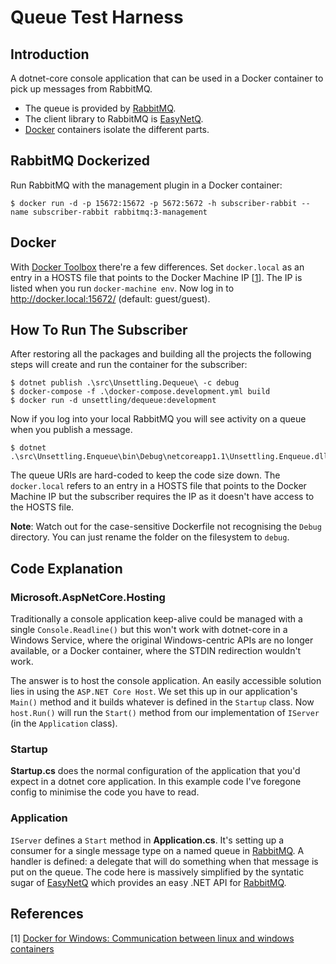 # Queue Test Harness

## Introduction

A dotnet-core console application that can be used in a Docker container to pick 
up messages from RabbitMQ.

- The queue is provided by [RabbitMQ][1].
- The client library to RabbitMQ is [EasyNetQ][2].
- [Docker][3] containers isolate the different parts.

## RabbitMQ Dockerized

Run RabbitMQ with the management plugin in a Docker container:

```
$ docker run -d -p 15672:15672 -p 5672:5672 -h subscriber-rabbit --name subscriber-rabbit rabbitmq:3-management
```

## Docker

With [Docker Toolbox][5] there're a few differences.
Set `docker.local` as an entry in a HOSTS file that points to the Docker 
Machine IP \[[1](#dockerlocal)\]. The IP is listed when you run 
`docker-machine env`. Now log in to http://docker.local:15672/ 
(default: guest/guest).

## How To Run The Subscriber

After restoring all the packages and building all the projects the following 
steps will create and run the container for the subscriber:

```
$ dotnet publish .\src\Unsettling.Dequeue\ -c debug
$ docker-compose -f .\docker-compose.development.yml build
$ docker run -d unsettling/dequeue:development
```

Now if you log into your local RabbitMQ you will see activity on a queue when 
you publish a message.

```
$ dotnet .\src\Unsettling.Enqueue\bin\Debug\netcoreapp1.1\Unsettling.Enqueue.dll
```

The queue URIs are hard-coded to keep the code size down. The `docker.local` 
refers to an entry in a HOSTS file that points to the Docker Machine IP but the 
subscriber requires the IP as it doesn't have access to the HOSTS file.

**Note**: Watch out for the case-sensitive Dockerfile not recognising the `Debug` 
directory. You can just rename the folder on the filesystem to `debug`.

## Code Explanation

### Microsoft.AspNetCore.Hosting

Traditionally a console application keep-alive could be managed with a single 
`Console.Readline()` but this won't work with dotnet-core in a Windows Service, 
where the original Windows-centric APIs are no longer available, or a Docker 
container, where the STDIN redirection wouldn't work.

The answer is to host the console application. An easily accessible solution 
lies in using the `ASP.NET Core Host`. We set this up in our application's 
`Main()` method and it builds whatever is defined in the `Startup` class. 
Now `host.Run()` will run the `Start()` method from our implementation of 
`IServer` (in the `Application` class).

### Startup

**Startup.cs** does the normal configuration of the application that you'd 
expect in a dotnet core application. In this example code I've foregone config 
to minimise the code you have to read.

### Application

`IServer` defines a `Start` method in **Application.cs**. It's setting up 
a consumer for a single message type on a named queue in [RabbitMQ][1]. A 
handler is defined: a delegate that will do something when that message is put 
on the queue. The code here is massively simplified by the syntatic sugar of 
[EasyNetQ][2] which provides an easy .NET API for [RabbitMQ][1].

## References

<a name="dockerlocal"></a> \[1\] [Docker for Windows: Communication between linux and windows containers][4]

[1]: https://www.rabbitmq.com/ "RabbitMQ"
[2]: http://easynetq.com/ "EasyNetQ"
[3]: https://www.docker.com/ "Docker"
[4]: https://stackoverflow.com/a/45577713/444244 "Docker for Windows: Communication between linux and windows containers"
[5]: https://www.docker.com/products/docker-toolbox "Docker Toolbox"